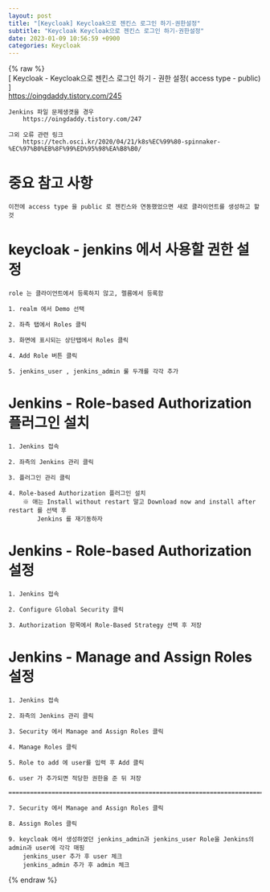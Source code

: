 ```yaml
---  
layout: post  
title: "[Keycloak] Keycloak으로 젠킨스 로그인 하기-권한설정"  
subtitle: "Keycloak Keycloak으로 젠킨스 로그인 하기-권한설정"  
date: 2023-01-09 10:56:59 +0900  
categories: Keycloak  
---  
```

{% raw %}  
[ Keycloak - Keycloak으로 젠킨스 로그인 하기 - 권한 설정( access type - public) ]  
	https://oingdaddy.tistory.com/245  
	  
  
	Jenkins 파일 문제생겻을 경우  
		https://oingdaddy.tistory.com/247  
  
	그외 오류 관련 링크  
		https://tech.osci.kr/2020/04/21/k8s%EC%99%80-spinnaker-%EC%97%B0%EB%8F%99%ED%95%98%EA%B8%B0/  
  
# 중요 참고 사항  
	이전에 access type 을 public 로 젠킨스와 연동했었으면 새로 클라이언트를 생성하고 할것  
  
  
# keycloak - jenkins 에서 사용할 권한 설정   
	role 는 클라이언트에서 등록하지 않고, 렐름에서 등록함  
  
	1. realm 에서 Demo 선택  
  
	2. 좌측 탭에서 Roles 클릭  
  
	3. 화면에 표시되는 상단탭에서 Roles 클릭  
  
	4. Add Role 버튼 클릭  
  
	5. jenkins_user , jenkins_admin 룰 두개를 각각 추가  
  
  
  
# Jenkins - Role-based Authorization 플러그인 설치  
	  
	1. Jenkins 접속  
  
	2. 좌측의 Jenkins 관리 클릭  
  
	3. 플러그인 관리 클릭  
  
	4. Role-based Authorization 플러그인 설치  
		※ 애는 Install without restart 말고 Download now and install after restart 를 선택 후   
			Jenkins 를 재기동하자  
  
#  Jenkins - Role-based Authorization 설정  
	1. Jenkins 접속  
  
	2. Configure Global Security 클릭  
	  
	3. Authorization 항목에서 Role-Based Strategy 선택 후 저장  
  
# Jenkins - Manage and Assign Roles 설정  
  
	1. Jenkins 접속  
  
	2. 좌측의 Jenkins 관리 클릭  
  
	3. Security 에서 Manage and Assign Roles 클릭  
  
	4. Manage Roles 클릭  
  
	5. Role to add 에 user를 입력 후 Add 클릭  
	  
	6. user 가 추가되면 적당한 권한을 준 뒤 저장  
		  
	=================================================================================================================  
  
	7. Security 에서 Manage and Assign Roles 클릭  
	  
	8. Assign Roles 클릭  
  
	9. keycloak 에서 생성하였던 jenkins_admin과 jenkins_user Role을 Jenkins의 admin과 user에 각각 매핑  
		jenkins_user 추가 후 user 체크  
		jenkins_admin 추가 후 admin 체크  
  
{% endraw %}